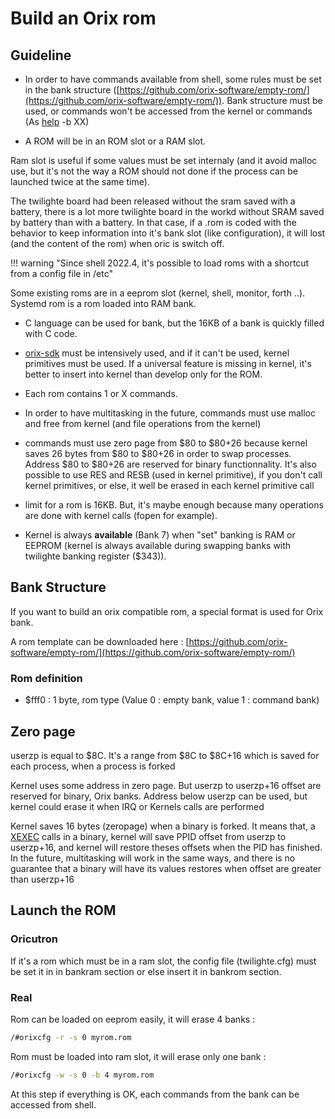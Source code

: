 # Build an Orix rom

## Guideline

* In order to have commands available from shell, some rules must be set in the bank structure ([https://github.com/orix-software/empty-rom/](https://github.com/orix-software/empty-rom/)). Bank structure must be used, or commands won't be accessed from the kernel or commands (As [help](/commands/help.md) -b XX)

* A ROM will be in an ROM slot or a RAM slot.

Ram slot is useful if some values must be set internaly (and it avoid malloc use, but it's not the way a ROM should not done if the process can be launched twice at the same time).

The twilighte board had been released without the sram saved with a battery, there is a lot more twilighte board in the workd without SRAM saved by battery than with a battery. In that case, if a .rom is coded with the behavior to keep information into it's bank slot (like configuration), it will lost (and the content of the rom) when oric is switch off.

!!! warning "Since shell 2022.4, it's possible to load roms with a shortcut from a config file in /etc"

Some existing roms are in a eeprom slot (kernel, shell, monitor, forth ..). Systemd rom is a rom loaded into RAM bank.

* C language can be used for bank, but the 16KB of a bank is quickly filled with C code.

* [orix-sdk](/home/orixsdk/) must be intensively used, and if it can't be used, kernel primitives must be used. If a universal feature is missing in kernel, it's better to insert into kernel than develop only for the ROM.

* Each rom contains 1 or X commands.

* In order to have multitasking in the future, commands must use malloc and free from kernel (and file operations from the kernel)

* commands must use zero page from $80 to $80+26 because kernel saves 26 bytes from $80 to $80+26 in order to swap processes. Address $80 to $80+26 are reserved for binary functionnality. It's also possible to use RES and RESB (used in kernel primitive), if you don't call kernel primitives, or else, it well be erased in each kernel primitive call

* limit for a rom is 16KB. But, it's maybe enough because many operations are done with kernel calls (fopen for example).

* Kernel is always **available** (Bank 7) when "set" banking is RAM or EEPROM  (kernel is always available during swapping banks with twilighte banking register ($343)).

## Bank Structure

If you want to build an orix compatible rom, a special format is used for Orix bank.

A rom template can be downloaded here : [https://github.com/orix-software/empty-rom/](https://github.com/orix-software/empty-rom/)

### Rom definition

* $fff0 : 1 byte, rom type (Value 0 : empty bank, value 1 : command bank)

## Zero page

userzp is equal to $8C. It's a range from $8C to $8C+16 which is saved for each process, when a process is forked

Kernel uses some address in zero page. But userzp to userzp+16 offset are reserved for binary, Orix banks. Address below userzp can be used, but kernel could erase it when IRQ or Kernels calls are performed

Kernel saves 16 bytes (zeropage) when a binary is forked. It means that, a [XEXEC](../../kernel/primitives/xexec.md) calls in a binary, kernel will save PPID offset from userzp to userzp+16, and kernel will restore theses offsets when the PID has finished. In the future, multitasking will work in the same ways, and there is no guarantee that a binary will have its values restores when offset are greater than userzp+16

## Launch the ROM

### Oricutron

If it's a rom which must be in a ram slot, the config file (twilighte.cfg) must be set it in in bankram section or else insert it in bankrom section.

### Real

Rom can be loaded on eeprom easily, it will erase 4 banks :

``` bash
/#orixcfg -r -s 0 myrom.rom
```

Rom must be loaded into ram slot, it will erase only one bank :

``` bash
/#orixcfg -w -s 0 -b 4 myrom.rom
```

At this step if everything is OK, each commands from the bank can be accessed from shell.
